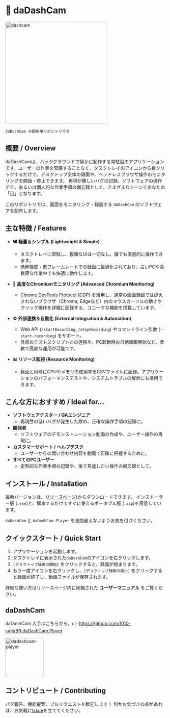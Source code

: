 # 📸 daDashCam

<img width="320" height="320" alt="dashcam" src="https://github.com/user-attachments/assets/6ec1239e-e490-478f-ab1d-e2bfee3fa75e" />

`daDashCam の配布用リポジトリです`

## 概要 / Overview

daDashCamは、バックグラウンドで静かに動作する常駐型のアプリケーションです。ユーザーの作業を邪魔することなく、タスクトレイのアイコンから数クリックするだけで、デスクトップ全体の録画や、ヘッドレスブラウザ操作のモニタリングを開始・停止できます。
再現が難しいバグの記録、ソフトウェアの操作デモ、あるいは個人的な作業手順の備忘録として、さまざまなシーンであなたの「目」となります。

このリポジトリでは、画面をモニタリング・録画する `daDashCam` のソフトウェアを配布します。

## 主な特徴 / Features

-   **🕊️ 軽量＆シンプル (Lightweight & Simple)**
    -   タスクトレイに常駐し、複雑なUIは一切なし。誰でも直感的に操作できます。
    -   低解像度・低フレームレートでの録画に最適化されており、古いPCや高負荷な作業中でも快適に動作します。

-   **🤖 高度なChromiumモニタリング (Advanced Chromium Monitoring)**
    -   [Chrome DevTools Protocol (CDP)](https://chromedevtools.github.io/devtools-protocol/) を活用し、通常の画面録画では捉えきれないブラウザ（Chrome, Edgeなど）内のマウスカーソルの動きやクリック操作を詳細に記録する、ユニークな機能を搭載しています。

-   **⚙️ 外部連携＆自動化 (External Integration & Automation)**
    -   Web API (`/startRecording`, `/stopRecording`) やコマンドライン引数 (`--start-recording`) をサポート。
    -   外部のテストスクリプトとの連携や、PC起動時の自動録画開始など、柔軟で高度な運用が可能です。

-   **📊 リソース監視 (Resource Monitoring)**
    -   録画と同時にCPUやメモリの使用率をCSVファイルに記録。アプリケーションのパフォーマンステストや、システムトラブルの解析にも活用できます。

## こんな方におすすめ / Ideal for...

-   **ソフトウェアテスター / QAエンジニア**
    -   再現性の低いバグが発生した際の、正確な操作手順の記録に。
-   **開発者**
    -   ソフトウェアのデモンストレーション動画の作成や、ユーザー操作の再現に。
-   **カスタマーサポート / ヘルプデスク**
    -   ユーザーからの問い合わせ内容を動画で正確に把握するために。
-   **すべてのPCユーザー**
    -   定型的な作業手順の記録や、後で見返したい操作の備忘録として。

## インストール / Installation

最新バージョンは、[リリースページ](https://github.com/1010-junji/BR.daDashCam/releases))からダウンロードできます。
インストーラー版 (`.exe`)と、解凍するだけですぐに使えるポータブル版 (`.zip`)を用意しています。

`daDashCam` と `daDashCam Player` を見間違えないようお気を付けください。

## クイックスタート / Quick Start

1.  アプリケーションを起動します。
2.  タスクトレイに表示された`daDashCam`のアイコンを右クリックします。
3.  `[デスクトップ録画の開始]` をクリックすると、録画が始まります。
4.  もう一度アイコンを右クリックし、`[デスクトップ録画の停止]` をクリックすると録画が終了し、動画ファイルが保存されます。
  
詳細な使い方はリリースページ内に同梱された **ユーザーマニュアル** をご覧ください。

## daDashCam

daDashCam 入手はこちらから。👉 https://github.com/1010-junji/BR.daDashCam.Player

<img width="120" height="120" alt="dadashcam-player" src="https://github.com/user-attachments/assets/ff7dec7c-682c-4196-9fec-1d217cdc765a" />

## コントリビュート / Contributing

バグ報告、機能提案、プルリクエストを歓迎します！
何かお気づきの点があれば、お気軽に[Issue](https://github.com/1010-junji/BR.daDashCam/issues)を立ててください。
